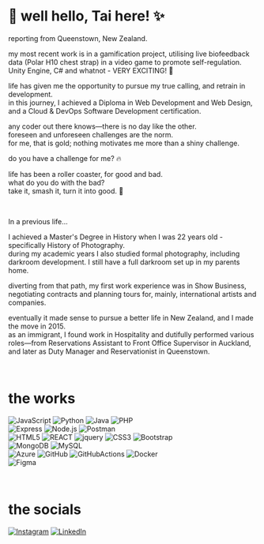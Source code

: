# 💫 well hello, Tai here! ✨

reporting from Queenstown, New Zealand. 

my most recent work is in a gamification project, utilising live biofeedback data (Polar H10 chest strap) in a video game to promote self-regulation.<br>Unity Engine, C# and whatnot - VERY EXCITING! 🚀

life has given me the opportunity to pursue my true calling, and retrain in development.<br>in this journey, I achieved a Diploma in Web Development and Web Design, and a Cloud & DevOps Software Development certification.

any coder out there knows—there is no day like the other.<br>foreseen and unforeseen challenges are the norm.<br>for me, that is gold; nothing motivates me more than a shiny challenge.

do you have a challenge for me? 🔥

life has been a roller coaster, for good and bad.<br>
what do you do with the bad?<br>
take it, smash it, turn it into good. 💪<br>

<br>

In a previous life...

I achieved a Master's Degree in History when I was 22 years old - specifically History of Photography.<br>
during my academic years I also studied formal photography, including darkroom development. I still have a full darkroom set up in my parents home.

diverting from that path, my first work experience was in Show Business, negotiating contracts and planning tours for, mainly, international artists and companies.

eventually it made sense to pursue a better life in New Zealand, and I made the move in 2015.<br>
as an immigrant, I found work in Hospitality and dutifully performed various roles—from Reservations Assistant to Front Office Supervisor in Auckland, and later as Duty Manager and Reservationist in Queenstown.


<br>

# the works

![JavaScript](https://skillicons.dev/icons?i=js) ![Python](https://skillicons.dev/icons?i=py)
![Java](https://skillicons.dev/icons?i=java) ![PHP](https://skillicons.dev/icons?i=php) <br>![Express](https://skillicons.dev/icons?i=express) ![Node.js](https://skillicons.dev/icons?i=nodejs) ![Postman](https://skillicons.dev/icons?i=postman) <br>![HTML5](https://skillicons.dev/icons?i=html)  ![REACT](https://skillicons.dev/icons?i=react) ![jquery](https://skillicons.dev/icons?i=jquery) ![CSS3](https://skillicons.dev/icons?i=css) ![Bootstrap](https://skillicons.dev/icons?i=bootstrap) <br> ![MongoDB](https://skillicons.dev/icons?i=mongo) ![MySQL](https://skillicons.dev/icons?i=mysql)  <br>![Azure](https://skillicons.dev/icons?i=azure)  ![GitHub](https://skillicons.dev/icons?i=github) ![GitHubActions](https://skillicons.dev/icons?i=githubactions) ![Docker](https://skillicons.dev/icons?i=docker) <br>![Figma](https://skillicons.dev/icons?i=figma)  


<br>


# the socials

<a href="https://instagram.com/taiagnoletto" target="_blank"><img src="https://skillicons.dev/icons?i=instagram" alt="Instagram"></a>
<a href="https://linkedin.com/in/taiagnoletto/" target="_blank"><img src="https://skillicons.dev/icons?i=linkedin" alt="LinkedIn"></a>
